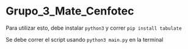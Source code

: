 # Grupo_3_Mate_Cenfotec

Para utilizar esto, debe instalar `python3` y correr `pip install tabulate`

Se debe correr el script usando `python3 main.py` en la terminal
